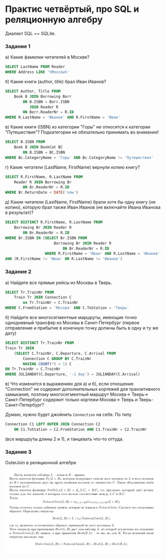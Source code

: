 # Практис четвёртый, про SQL и реляционную алгебру

Диалект SQL == SQLite.

### Задание 1
а) Какие фамилии читателей в Москве?

```sql
SELECT LastName FROM Reader
WHERE Address LIKE '%Moscow%'
```

б) Какие книги (author, title) брал Иван Иванов? 

```sql
SELECT Author, Title FROM
    Book B JOIN Borrowing Borr
        ON B.ISBN = Borr.ISBN
           JOIN Reader R
        ON Borr.ReaderNr = R.ID
WHERE R.LastName = 'Иванов' AND R.FirstName = 'Иван'
```

в) Какие книги (ISBN) из категории "Горы" не относятся к категории "Путешествия"? Подкатегории не обязательно принимать во внимание!

```sql
SELECT B.ISBN FROM
	Book B JOIN BookCat BC
    	ON B.ISBN = BC.ISBN
WHERE Bc.CategoryName = 'Горы' AND Bc.CategoryName != 'Путешествия'
```

г) Какие читатели (LastName, FirstName) вернули копию книгу?

```sql
SELECT R.FirstName, R.LastName FROM
	Reader R JOIN Borrowing Br
    	ON Br.ReaderNr = R.ID
WHERE Br.ReturnDate < DATE('now')
```

д) Какие читатели (LastName, FirstName) брали хотя бы одну книгу (не копию), которую брал также Иван Иванов (не включайте Ивана Иванова в результат)?

```sql
SELECT DISTINCT R.FirstName, R.LastName FROM
	Borrowing Br JOIN Reader R
    	ON Br.ReaderNr = R.ID
WHERE Br.ISBN IN (SELECT Br.ISBN FROM
                      Borrowing Br JOIN Reader R
                          ON Br.ReaderNr = R.ID
                  WHERE R.FirstName = 'Иван' AND R.LastName = 'Иванов')
AND (R.FirstName != 'Иван' OR R.LastName != 'Иванов')
```


### Задание 2

а) Найдите все прямые рейсы из Москвы в Тверь. 

```sql
SELECT Tr.TrainNr FROM
	Train Tr JOIN Connection C
    	on Tr.TrainNr = C.TrainNr
WHERE C.FromStation = 'Москва' AND C.ToStation = 'Тверь'
```

б) Найдите все многосегментные маршруты, имеющие точно однодневный трансфер из Москвы в Санкт-Петербург (первое отправление и прибытие в конечную точку должны быть в одну и ту же дату)

```sql
SELECT DISTINCT Tr.TrainNr FROM
Train Tr JOIN
    (SELECT C.TrainNr, C.Departure, C.Arrival FROM
     	Connection C GROUP BY C.TrainNr
     	HAVING COUNT(*) > 1) C
ON Tr.TrainNr = C.TrainNr
WHERE JULIANDAY(C.Departure, '-1 day') = JULIANDAY(C.Arrival)
```

в) Что изменится в выражениях для а) и б), если отношение "Connection" не содержит дополнительных кортежей для транзитивного замыкания, поэтому многосегментный маршрут Москва-> Тверь-> Санкт-Петербург содержит только кортежи Москва-> Тверь и Тверь-Санкт-Петербург?

Думаю, нужно будет джойнить `Connection` на себя.
По типу 
```sql
Connection C1 LEFT OUTER JOIN Connection C2
	ON C1.ToStation = C2.FromStation AND C1.TrainNr = C2.TrainNr
```
(все маршруты длины 2 и 1), и танцевать что-то оттуда.


### Задание 3
OuterJoin в реляционной алгебре

![](TexOuter.png)